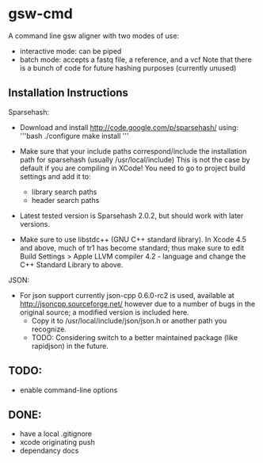 gsw-cmd
========

A command line gsw aligner with two modes of use:
- interactive mode: can be piped
- batch mode: accepts a fastq file, a reference, and a vcf
Note that there is a bunch of code for future hashing purposes (currently unused)

Installation Instructions
----------

Sparsehash:

* Download and install http://code.google.com/p/sparsehash/  using:
    '''bash
    ./configure
    make install
    '''

* Make sure that your include paths correspond/include the installation path for sparsehash (usually /usr/local/include)
    This is not the case by default if you are compiling in XCode! You need to go to project build settings and add it to:
    - library search paths
    - header search paths

* Latest tested version is Sparsehash 2.0.2, but should work with later versions.

* Make sure to use libstdc++ (GNU C++ standard library). In Xcode 4.5 and above, much of tr1 has become standard; thus make sure to edit Build Settings > Apple LLVM compiler 4.2 - language and change the C++ Standard Library to above.


JSON:

* For json support currently json-cpp 0.6.0-rc2 is used, available at http://jsoncpp.sourceforge.net/
    however due to a number of bugs in the original source; a modified version is included here.
    - Copy it to /usr/local/include/json/json.h  or another path you recognize.
    - TODO: Considering switch to a better maintained package (like rapidjson) in the future.

TODO:
-----
* enable command-line options

DONE:
-----

+ have a local .gitignore
+ xcode originating push
+ dependancy docs